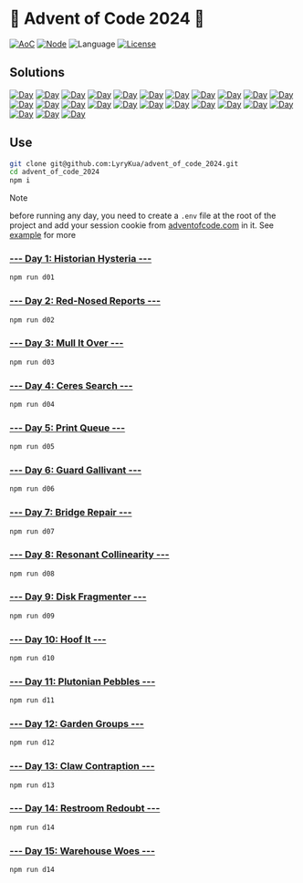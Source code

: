 # 🎄 Advent of Code 2024 🎄
[![AoC][aoc-badge]][aoc]
[![Node][node-badge]][node]
![Language][language-badge]
[![License][license-badge]][license]

[aoc-badge]: https://badgen.net/badge/AoC/2024/blue
[aoc]: https://adventofcode.com/2024
[node-badge]: https://badgen.net/badge/Node/v20.10.0+/green
[node]: https://nodejs.org/en/download/
[language-badge]: https://badgen.net/badge/Language/JavaScript/yellow
[license-badge]: https://badgen.net/github/license/LyryKua/advent_of_code_2024
[license]: ./LICENSE

## Solutions

[//]: # (https://badgen.net/badge/XX/%E2%98%85%E2%98%86/yellow)
[![Day](https://badgen.net/badge/01/%E2%98%85%E2%98%85/green)](./d01)
[![Day](https://badgen.net/badge/02/%E2%98%85%E2%98%85/green)](./d02)
[![Day](https://badgen.net/badge/03/%E2%98%85%E2%98%85/green)](./d03)
[![Day](https://badgen.net/badge/04/%E2%98%85%E2%98%85/green)](./d04)
[![Day](https://badgen.net/badge/05/%E2%98%85%E2%98%85/green)](./d05)
[![Day](https://badgen.net/badge/06/%E2%98%85%E2%98%85/green)](./d06)
[![Day](https://badgen.net/badge/07/%E2%98%85%E2%98%85/green)](./d07)
[![Day](https://badgen.net/badge/08/%E2%98%85%E2%98%85/green)](./d08)
[![Day](https://badgen.net/badge/09/%E2%98%85%E2%98%85/green)](./d09)
[![Day](https://badgen.net/badge/10/%E2%98%85%E2%98%85/green)](./d10)
[![Day](https://badgen.net/badge/11/%E2%98%85%E2%98%85/green)](./d11)
[![Day](https://badgen.net/badge/12/%E2%98%85%E2%98%85/green)](./d12)
[![Day](https://badgen.net/badge/13/%E2%98%85%E2%98%85/green)](./d13)
[![Day](https://badgen.net/badge/14/%E2%98%85%E2%98%85/green)](./d14)
[![Day](https://badgen.net/badge/15/%E2%98%85%E2%98%85/green)](./d15)
[![Day](https://badgen.net/badge/16/%E2%98%86%E2%98%86/gray)](./d16)
[![Day](https://badgen.net/badge/17/%E2%98%86%E2%98%86/gray)](./d17)
[![Day](https://badgen.net/badge/18/%E2%98%86%E2%98%86/gray)](./d18)
[![Day](https://badgen.net/badge/19/%E2%98%86%E2%98%86/gray)](./d19)
[![Day](https://badgen.net/badge/20/%E2%98%86%E2%98%86/gray)](./d20)
[![Day](https://badgen.net/badge/21/%E2%98%86%E2%98%86/gray)](./d21)
[![Day](https://badgen.net/badge/22/%E2%98%86%E2%98%86/gray)](./d22)
[![Day](https://badgen.net/badge/23/%E2%98%86%E2%98%86/gray)](./d23)
[![Day](https://badgen.net/badge/24/%E2%98%86%E2%98%86/gray)](./d24)
[![Day](https://badgen.net/badge/25/%E2%98%86%E2%98%86/gray)](./d25)

## Use
```bash
git clone git@github.com:LyryKua/advent_of_code_2024.git
cd advent_of_code_2024
npm i
```

> [!NOTE]
> before running any day, you need to create a `.env` file at the root of the project and add your session cookie from
> [adventofcode.com](https://adventofcode.com/2024) in it. See [example](./.env.example) for more

### [--- Day 1: Historian Hysteria ---](https://adventofcode.com/2024/day/1)

```bash
npm run d01
```

### [--- Day 2: Red-Nosed Reports ---](https://adventofcode.com/2024/day/2)

```bash
npm run d02
```

### [--- Day 3: Mull It Over ---](https://adventofcode.com/2024/day/3)

```bash
npm run d03
```

### [--- Day 4: Ceres Search ---](https://adventofcode.com/2024/day/4)

```bash
npm run d04
```

### [--- Day 5: Print Queue ---](https://adventofcode.com/2024/day/5)

```bash
npm run d05
```

### [--- Day 6: Guard Gallivant ---](https://adventofcode.com/2024/day/6)

```bash
npm run d06
```

### [--- Day 7: Bridge Repair ---](https://adventofcode.com/2024/day/7)

```bash
npm run d07
```

### [--- Day 8: Resonant Collinearity ---](https://adventofcode.com/2024/day/8)

```bash
npm run d08
```

### [--- Day 9: Disk Fragmenter ---](https://adventofcode.com/2024/day/9)

```bash
npm run d09
```

### [--- Day 10: Hoof It ---](https://adventofcode.com/2024/day/10)

```bash
npm run d10
```

### [--- Day 11: Plutonian Pebbles ---](https://adventofcode.com/2024/day/11)

```bash
npm run d11
```

### [--- Day 12: Garden Groups ---](https://adventofcode.com/2024/day/12)

```bash
npm run d12
```

### [--- Day 13: Claw Contraption ---](https://adventofcode.com/2024/day/13)

```bash
npm run d13
```

### [--- Day 14: Restroom Redoubt ---](https://adventofcode.com/2024/day/14)

```bash
npm run d14
```

### [--- Day 15: Warehouse Woes ---](https://adventofcode.com/2024/day/15)

```bash
npm run d14
```
